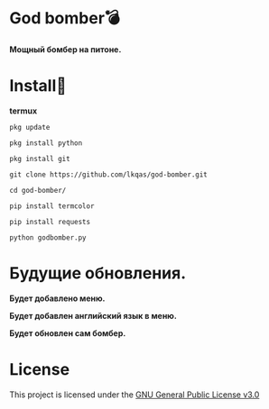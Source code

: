 # God bomber💣
**Мощный бомбер на питоне.**

# Install🔫
**termux**
```
pkg update
```
```
pkg install python
```
```
pkg install git
```
```
git clone https://github.com/lkqas/god-bomber.git
```
```
cd god-bomber/
```
```
pip install termcolor
```
```
pip install requests
```
```
python godbomber.py
```
# Будущие обновления.
**Будет добавлено меню.**

**Будет добавлен английский язык в меню.**

**Будет обновлен сам бомбер.**

# License
This project is licensed under the [GNU General Public License v3.0](https://github.com/lkqas/god-bomber/blob/master/LICENSE)
